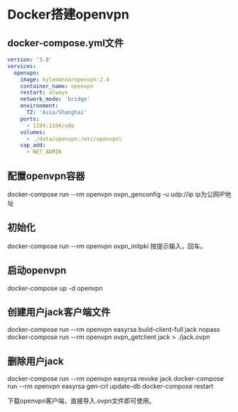 # Docker搭建openvpn

## docker-compose.yml文件

```yml
version: '3.8'
services:
  openvpn: 
    image: kylemanna/openvpn:2.4
    container_name: openvpn
    restart: always
    network_mode: 'bridge'
    environment:
      TZ: 'Asia/Shanghai'
    ports:
      - 1194:1194/udp
    volumes:
      - ./data/openvpn:/etc/openvpn\
    cap_add: 
      - NET_ADMIN
```

## 配置openvpn容器
docker-compose run --rm openvpn ovpn_genconfig -u udp://ip
ip为公网IP地址

## 初始化
docker-compose run --rm openvpn ovpn_initpki
按提示输入，回车。

## 启动openvpn
docker-compose up -d openvpn

## 创建用户jack客户端文件
docker-compose run --rm openvpn easyrsa build-client-full jack nopass
docker-compose run --rm openvpn ovpn_getclient jack > ./jack.ovpn

## 删除用户jack
docker-compose run --rm openvpn easyrsa revoke jack
docker-compose run --rm openvpn easyrsa gen-crl update-db
docker-compose restart

下载openvpn客户端，直接导入.ovpn文件即可使用。